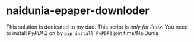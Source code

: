 # naidunia-epaper-downloder
This solution is dedicated to my dad.
This script is *only for linux*.
You need to install *PyPDF2* on by `pip install PyPDF2`
join t.me/NaiDunia
